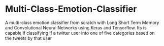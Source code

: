 # Multi-Class-Emotion-Classifier

A multi-class emotion classifier from scratch with Long Short Term Memory and Convolutional Neural Networks using Keras and Tensorflow. Its is capable if classifying if a twitter user into one of five categories based on the tweets by that user
